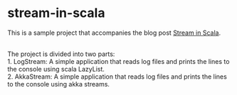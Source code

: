 # stream-in-scala
This is a sample project that accompanies the blog post [Stream in Scala](https://blog.lunatech.com/stream-in-scala/).

<br/>
The project is divided into two parts:

<br>
1. LogStream: A simple application that reads log files and prints the lines to the console using scala LazyList.

<br>
2. AkkaStream: A simple application that reads log files and prints the lines to the console using akka streams.

